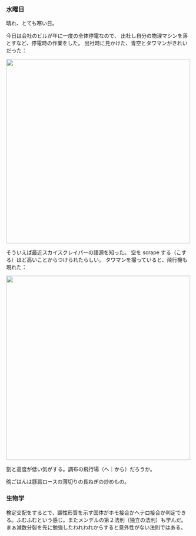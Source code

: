 ### 水曜日

晴れ、とても寒い日。

今日は会社のビルが年に一度の全体停電なので、
出社し自分の物理マシンを落とすなど、停電時の作業をした。
出社時に見かけた、青空とタワマンがきれいだった：

<img src="https://i.imgur.com/DOg07Fa.jpg" width="500">

そういえば最近スカイスクレイパーの語源を知った。
空を scrape する（こする）ほど高いことからつけられたらしい。
タワマンを撮っていると、飛行機も現れた：

<img src="https://i.imgur.com/g07BCnl.jpg" width="500">

割と高度が低い気がする。調布の飛行場（へ｜から）だろうか。

晩ごはんは豚肩ロースの薄切りの長ねぎの炒めもの。

### 生物学

検定交配をするとで、顕性形質を示す固体がホモ接合かヘテロ接合か判定できる。ふむふむという感じ。またメンデルの第２法則（独立の法則）も学んだ。
まぁ減数分裂を先に勉強したわれわれからすると意外性がない法則ではある。